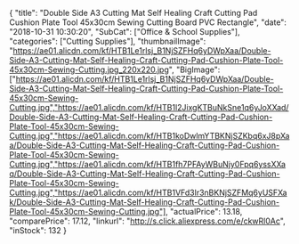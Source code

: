 {
	"title": "Double Side A3 Cutting Mat Self Healing Craft Cutting Pad Cushion Plate Tool 45x30cm Sewing Cutting Board PVC Rectangle",
	"date": "2018-10-31 10:30:20",
	"SubCat": ["Office & School Supplies"],
	"categories": ["Cutting Supplies"],
	"thumbnailImage": "https://ae01.alicdn.com/kf/HTB1Le1rlsj_B1NjSZFHq6yDWpXaa/Double-Side-A3-Cutting-Mat-Self-Healing-Craft-Cutting-Pad-Cushion-Plate-Tool-45x30cm-Sewing-Cutting.jpg_220x220.jpg",
	"BigImage": ["https://ae01.alicdn.com/kf/HTB1Le1rlsj_B1NjSZFHq6yDWpXaa/Double-Side-A3-Cutting-Mat-Self-Healing-Craft-Cutting-Pad-Cushion-Plate-Tool-45x30cm-Sewing-Cutting.jpg","https://ae01.alicdn.com/kf/HTB1l2JixgKTBuNkSne1q6yJoXXad/Double-Side-A3-Cutting-Mat-Self-Healing-Craft-Cutting-Pad-Cushion-Plate-Tool-45x30cm-Sewing-Cutting.jpg","https://ae01.alicdn.com/kf/HTB1koDwlmYTBKNjSZKbq6xJ8pXaa/Double-Side-A3-Cutting-Mat-Self-Healing-Craft-Cutting-Pad-Cushion-Plate-Tool-45x30cm-Sewing-Cutting.jpg","https://ae01.alicdn.com/kf/HTB1fh7PFAyWBuNjy0Fpq6yssXXaq/Double-Side-A3-Cutting-Mat-Self-Healing-Craft-Cutting-Pad-Cushion-Plate-Tool-45x30cm-Sewing-Cutting.jpg","https://ae01.alicdn.com/kf/HTB1VFd3lr3nBKNjSZFMq6yUSFXak/Double-Side-A3-Cutting-Mat-Self-Healing-Craft-Cutting-Pad-Cushion-Plate-Tool-45x30cm-Sewing-Cutting.jpg"],
	"actualPrice": 13.18,
	"comparePrice": 17.12,
	"linkurl": "http://s.click.aliexpress.com/e/ckwRl0Ac",
	"inStock": 132
}
